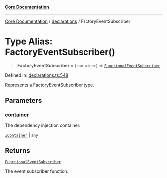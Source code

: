 [**Core Documentation**](../../README.md)

***

[Core Documentation](../../README.md) / [declarations](../README.md) / FactoryEventSubscriber

# Type Alias: FactoryEventSubscriber()

> **FactoryEventSubscriber** = (`container`) => [`FunctionalEventSubscriber`](FunctionalEventSubscriber.md)

Defined in: [declarations.ts:548](https://github.com/stonemjs/core/blob/85781fe5b87769612839dd6b850ba45186d357fa/src/declarations.ts#L548)

Represents a FactoryEventSubscriber type.

## Parameters

### container

The dependency injection container.

[`IContainer`](IContainer.md) | `any`

## Returns

[`FunctionalEventSubscriber`](FunctionalEventSubscriber.md)

The event subscriber function.
